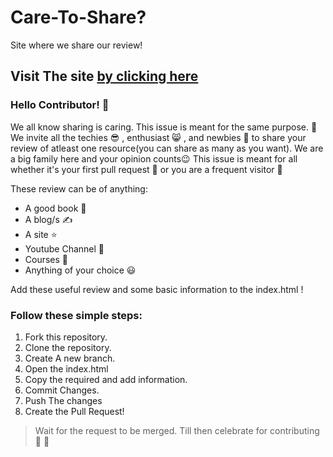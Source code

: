 # Care-To-Share?
Site where we share our review! 

## Visit The site [by clicking here](https://ic1101virgo.github.io/Care-To-Share/) 

### Hello Contributor! 👋 
We all know sharing is caring. This issue is meant for the same purpose. 🌷 
We invite all the techies 😎 , enthusiast 😸 , and newbies 🤩 to share your review of atleast one resource(you can share as many as you want). We are a big family here and your opinion counts😉 
This issue is meant for all whether it's your first pull request 🎊  or you are a frequent visitor 💃 

These review can be of anything:

- A good book 📖 
- A blog/s ✍️ 
- A site ⭐ 
- Youtube Channel 🤟 
- Courses 🔢 
- Anything of your choice 😃 

Add these useful review and some basic information to the index.html ! 

### Follow these simple steps:

1. Fork this repository.
2. Clone the repository.
3. Create A new branch. 
4. Open the index.html 
5. Copy the required and add information.
6. Commit Changes.
7. Push The changes
8. Create the Pull Request!

> Wait for the request to be merged. Till then celebrate for contributing 🥳 🥳 



